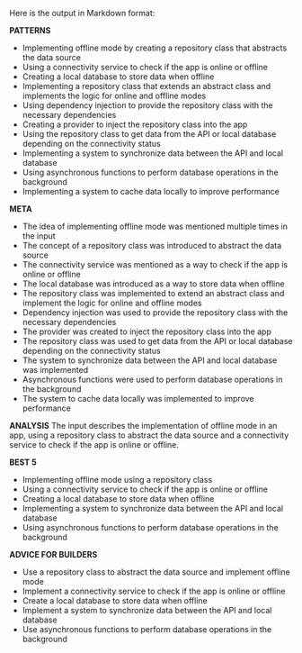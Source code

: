 Here is the output in Markdown format:

**PATTERNS**
* Implementing offline mode by creating a repository class that abstracts the data source
* Using a connectivity service to check if the app is online or offline
* Creating a local database to store data when offline
* Implementing a repository class that extends an abstract class and implements the logic for online and offline modes
* Using dependency injection to provide the repository class with the necessary dependencies
* Creating a provider to inject the repository class into the app
* Using the repository class to get data from the API or local database depending on the connectivity status
* Implementing a system to synchronize data between the API and local database
* Using asynchronous functions to perform database operations in the background
* Implementing a system to cache data locally to improve performance

**META**
* The idea of implementing offline mode was mentioned multiple times in the input
* The concept of a repository class was introduced to abstract the data source
* The connectivity service was mentioned as a way to check if the app is online or offline
* The local database was introduced as a way to store data when offline
* The repository class was implemented to extend an abstract class and implement the logic for online and offline modes
* Dependency injection was used to provide the repository class with the necessary dependencies
* The provider was created to inject the repository class into the app
* The repository class was used to get data from the API or local database depending on the connectivity status
* The system to synchronize data between the API and local database was implemented
* Asynchronous functions were used to perform database operations in the background
* The system to cache data locally was implemented to improve performance

**ANALYSIS**
The input describes the implementation of offline mode in an app, using a repository class to abstract the data source and a connectivity service to check if the app is online or offline.

**BEST 5**
* Implementing offline mode using a repository class
* Using a connectivity service to check if the app is online or offline
* Creating a local database to store data when offline
* Implementing a system to synchronize data between the API and local database
* Using asynchronous functions to perform database operations in the background

**ADVICE FOR BUILDERS**
* Use a repository class to abstract the data source and implement offline mode
* Implement a connectivity service to check if the app is online or offline
* Create a local database to store data when offline
* Implement a system to synchronize data between the API and local database
* Use asynchronous functions to perform database operations in the background
